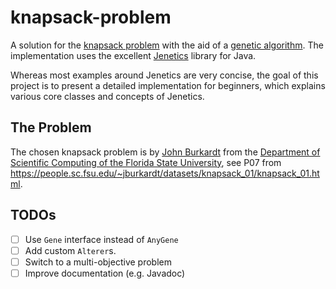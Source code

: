 # knapsack-problem

A solution for the [knapsack problem](https://en.wikipedia.org/wiki/Knapsack_problem) with the aid of a [genetic algorithm](https://en.wikipedia.org/wiki/Genetic_algorithm). The implementation uses the excellent [Jenetics](http://jenetics.io/) library for Java.

Whereas most examples around Jenetics are very concise, the goal of this project is to present a detailed implementation for beginners, which explains various core classes and concepts of Jenetics.

## The Problem

The chosen knapsack problem is by [John Burkardt](https://people.sc.fsu.edu/~jburkardt/) from the [Department of Scientific Computing of the Florida State University](https://sc.fsu.edu/), see P07 from https://people.sc.fsu.edu/~jburkardt/datasets/knapsack_01/knapsack_01.html.

## TODOs

- [ ] Use `Gene` interface instead of `AnyGene`
- [ ] Add custom `Alterer`s.
- [ ] Switch to a multi-objective problem
- [ ] Improve documentation (e.g. Javadoc)
